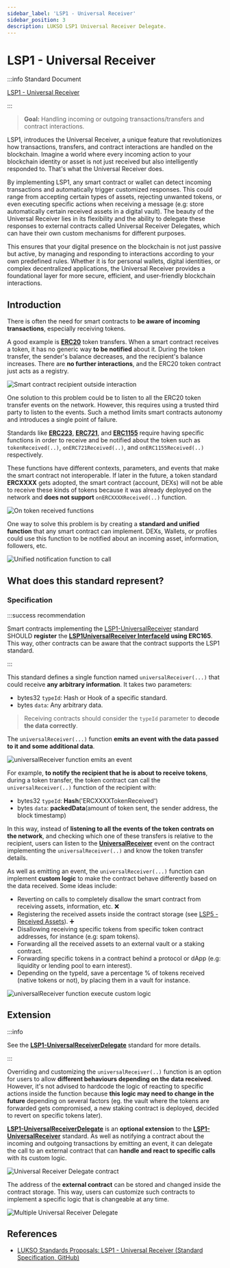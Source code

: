 ```yaml
---
sidebar_label: 'LSP1 - Universal Receiver'
sidebar_position: 3
description: LUKSO LSP1 Universal Receiver Delegate.
---
```


# LSP1 - Universal Receiver

:::info Standard Document

[LSP1 - Universal Receiver](https://github.com/lukso-network/LIPs/blob/main/LSPs/LSP-1-UniversalReceiver.md)

:::

> **Goal:** Handling incoming or outgoing transactions/transfers and contract interactions.

LSP1, introduces the Universal Receiver, a unique feature that revolutionizes how transactions, transfers, and contract interactions are handled on the blockchain. Imagine a world where every incoming action to your blockchain identity or asset is not just received but also intelligently responded to. That's what the Universal Receiver does.

By implementing LSP1, any smart contract or wallet can detect incoming transactions and automatically trigger customized responses. This could range from accepting certain types of assets, rejecting unwanted tokens, or even executing specific actions when receiving a message (e.g: store automatically certain received assets in a digital vault). The beauty of the Universal Receiver lies in its flexibility and the ability to delegate these responses to external contracts called Universal Receiver Delegates, which can have their own custom mechanisms for different purposes.

This ensures that your digital presence on the blockchain is not just passive but active, by managing and responding to interactions according to your own predefined rules. Whether it is for personal wallets, digital identities, or complex decentralized applications, the Universal Receiver provides a foundational layer for more secure, efficient, and user-friendly blockchain interactions.

## Introduction

There is often the need for smart contracts to **be aware of incoming transactions**, especially receiving tokens.

A good example is **[ERC20](https://eips.ethereum.org/EIPS/eip-20)** token transfers. When a smart contract receives a token, it has no generic way **to be notified** about it. During the token transfer, the sender's balance decreases, and the recipient's balance increases. There are **no further interactions**, and the ERC20 token contract just acts as a registry.

![Smart contract recipient outside interaction](/img/standards/lsp1/token-contract-registry.jpeg)

One solution to this problem could be to listen to all the ERC20 token transfer events on the network. However, this requires using a trusted third party to listen to the events. Such a method limits smart contracts autonomy and introduces a single point of failure.

Standards like **[ERC223](https://eips.ethereum.org/EIPS/eip-223)**, **[ERC721](https://eips.ethereum.org/EIPS/eip-712)**, and **[ERC1155](https://eips.ethereum.org/EIPS/eip-1155)** require having specific functions in order to receive and be notified about the token such as `tokenReceived(..)`, `onERC721Received(..)`, and `onERC1155Received(..)` respectively.

These functions have different contexts, parameters, and events that make the smart contract not interoperable. If later in the future, a token standard **ERCXXXX** gets adopted, the smart contract (account, DEXs) will not be able to receive these kinds of tokens because it was already deployed on the network and **does not support** `onERCXXXXReceived(..)` function.

![On token received functions](/img/standards/lsp1/on-received-functions.jpeg)

One way to solve this problem is by creating a **standard and unified function** that any smart contract can implement. DEXs, Wallets, or profiles could use this function to be notified about an incoming asset, information, followers, etc.

![Unified notification function to call](/img/standards/lsp1/unified-notification-function.jpeg)

## What does this standard represent?

### Specification

:::success recommendation

Smart contracts implementing the [LSP1-UniversalReceiver](../../standards/accounts/lsp1-universal-receiver-delegate.md) standard SHOULD **register** the **[LSP1UniversalReceiver InterfaceId](../../contracts/interface-ids.md) using ERC165**. This way, other contracts can be aware that the contract supports the LSP1 standard.

:::

This standard defines a single function named `universalReceiver(...)` that could receive **any arbitrary information**. It takes two parameters:

- bytes32 `typeId`: Hash or Hook of a specific standard.
- bytes `data`: Any arbitrary data.

> Receiving contracts should consider the `typeId` parameter to **decode the data correctly**.

The `universalReceiver(...)` function **emits an event with the data passed to it and some additional data**.

![universalReceiver function emits an event](/img/standards/lsp1/universal-receiver-event.jpeg)

For example, **to notify the recipient that he is about to receive tokens**, during a token transfer, the token contract can call the `universalReceiver(..)` function of the recipient with:

- bytes32 `typeId`: **Hash**('ERCXXXXTokenReceived')
- bytes `data`: **packedData**(amount of token sent, the sender address, the block timestamp)

In this way, instead of **listening to all the events of the token contrats on the network**, and checking which one of these transfers is relative to the recipient, users can listen to the **[UniversalReceiver](../../contracts/contracts/LSP0ERC725Account/LSP0ERC725Account.md#universalreceiver-1)** event on the contract implementing the `universalReceiver(..)` and know the token transfer details.

As well as emitting an event, the `universalReceiver(...)` function can implement **custom logic** to make the contract behave differently based on the data received. Some ideas include:

- Reverting on calls to completely disallow the smart contract from receiving assets, information, etc. :x:
- Registering the received assets inside the contract storage (see [LSP5 - Received Assets](../metadata/lsp5-received-assets.md)). :heavy_plus_sign:
- Disallowing receiving specific tokens from specific token contract addresses, for instance (e.g: spam tokens).
- Forwarding all the received assets to an external vault or a staking contract.
- Forwarding specific tokens in a contract behind a protocol or dApp (e.g: liquidity or lending pool to earn interest).
- Depending on the typeId, save a percentage % of tokens received (native tokens or not), by placing them in a vault for instance.

![universalReceiver function execute custom logic](/img/standards/lsp1/universal-receiver-logic.jpeg)

## Extension

:::info

See the **[LSP1-UniversalReceiverDelegate](../accounts/lsp1-universal-receiver-delegate.md)** standard for more details.

:::

Overriding and customizing the `universalReceiver(..)` function is an option for users to allow **different behaviours depending on the data received**. However, it's not advised to hardcode the logic of reacting to specific actions inside the function because **this logic may need to change in the future** depending on several factors (eg. the vault where the tokens are forwarded gets compromised, a new staking contract is deployed, decided to revert on specific tokens later).

**[LSP1-UniversalReceiverDelegate](../accounts/lsp1-universal-receiver-delegate.md)** is an **optional extension** to the **[LSP1-UniversalReceiver](../../standards/accounts/lsp1-universal-receiver.md)** standard. As well as notifying a contract about the incoming and outgoing transactions by emitting an event, it can delegate the call to an external contract that can **handle and react to specific calls** with its custom logic.

![Universal Receiver Delegate contract](/img/standards/lsp1/universal-receiver-delegate.jpeg)

The address of the **external contract** can be stored and changed inside the contract storage. This way, users can customize such contracts to implement a specific logic that is changeable at any time.

![Multiple Universal Receiver Delegate](/img/standards/lsp1/multiple-urd.jpeg)

## References

- [LUKSO Standards Proposals: LSP1 - Universal Receiver (Standard Specification, GitHub)](https://github.com/lukso-network/LIPs/blob/main/LSPs/LSP-1-UniversalReceiver.md)
